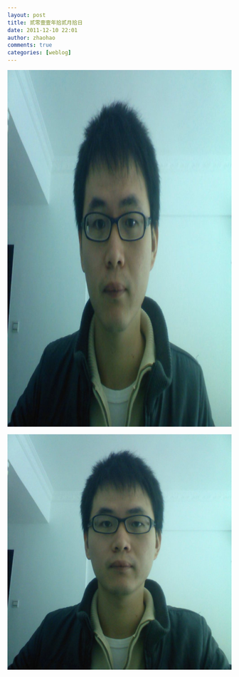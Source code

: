 ```yaml
---
layout: post
title: 贰零壹壹年拾贰月拾日
date: 2011-12-10 22:01
author: zhaohao
comments: true
categories: [weblog]
---
```

<a href="/Resource/tumblr_lvyulodkim1qktd12o1_1280.jpg"><img src="/Resource/tumblr_lvyulodkim1qktd12o1_1280.jpg" alt="tumblr_lvyulodkim1qktd12o1_1280" width="1000" height="800" class="alignnone size-full wp-image-10401" /></a>

<a href="/Resource/tumblr_lvyulodkim1qktd12o3_1280.jpg"><img src="/Resource/tumblr_lvyulodkim1qktd12o3_1280.jpg" alt="tumblr_lvyulodkim1qktd12o3_1280" width="660" height="528" class="alignnone size-large wp-image-10402" /></a>
